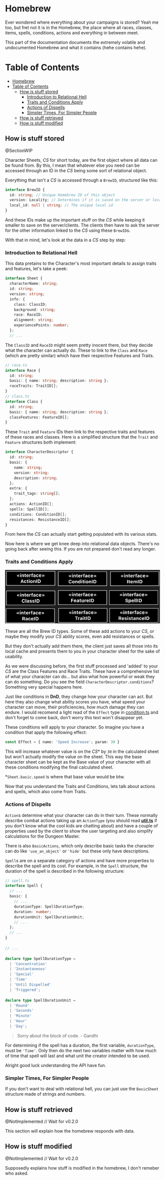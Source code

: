 # Homebrew

Ever wondered where everything about your campaigns is stored? Yeah me too, but
fret not it is in the Homebrew, the place where all races, classes, items,
spells, conditions, actions and everything in between meet.

This part of the documentation documents the extremely volatile and
undocumented Homebrew and what it contains (hehe contains hehe).

# Table of Contents

- [Homebrew](#homebrew)
- [Table of Contents](#table-of-contents)
  - [How is stuff stored](#how-is-stuff-stored)
    - [Introduction to Relational Hell](#introduction-to-relational-hell)
    - [Traits and Conditions Apply](#traits-and-conditions-apply)
    - [Actions of Dispells](#actions-of-dispells)
    - [Simpler Times, For Simpler People](#simpler-times-for-simpler-people)
  - [How is stuff retrieved](#how-is-stuff-retrieved)
  - [How is stuff modified](#how-is-stuff-modified)

## How is stuff stored

@SectionWIP

Character Sheets, _CS_ for short today, are the first object where all data can
be found from. By this, I mean that whatever else you need can be accessed
through an ID in the _CS_ being some sort of relational object.

Everything that isn't a _CS_ is accessed through a `BrewID`, structured like
this:

```typescript
interface BrewID {
  id: string; // Unique Homebrew ID of this object
  version: Locality; // Determines if it is saved on the server or locally
  local_id: null | string; // The unique local id
}
```

And these IDs make up the important stuff on the _CS_ while keeping it smaller
to save on the server/clients. The clients then have to ask the server for the
other information linked to the _CS_ using these `BrewID`s.

With that in mind, let's look at the data in a _CS_ step by step:

### Introduction to Relational Hell

This data pretains to the Character's most important details to assign traits
and features, let's take a peek:

```typescript
interface Sheet {
  characterName: string;
  id: string;
  version: string;
  info: {
    class: ClassID;
    background: string;
    race: RaceID;
    alignment: string;
    experiencePoints: number;
  };
  // ...
```

The `ClassID` and `RaceID` might seem pretty inocent there, but they decide
what the character can actually do. These to link to the `Class` and `Race`
(which are pretty similar) which have their respective Features and Traits.

```typescript
// race.ts
interface Race {
  id: string;
  basic: { name: string; description: string };
  raceTraits: TraitID[];
}
// class.ts
interface Class {
  id: string;
  basic: { name: string; description: string };
  classFeatures: FeatureID[];
}
```

These `Trait` and `Feature` IDs then link to the respective traits and features
of these races and classes. Here is a simplified structure that the `Trait` and
`Feature` structures both implement:

```typescript
interface CharacterDescriptor {
  id: string;
  basic: {
    name: string;
    version: string;
    description: string;
  };
  extra: {
    trait_tags: string[];
  };
  actions: ActionID[];
  spells: SpellID[];
  conditions: ConditionID[];
  resistances: ResistanceID[];
}
```

From here the _CS_ can actually start getting populated with its various
stats.

Now here is where we get knee deep into relational data objects. There's no
going back after seeing this. If you are not prepared don't read any longer.

### Traits and Conditions Apply

![](/docs/assets/BrewIDTypes.png)

These are all the Brew ID types. Some of these add actions to your _CS_, or
maybe they modify your _CS_ ability scores, even add resistances or spells.

But they don't actually add them there, the client just saves all those into
its local cache and presents them to you in your character sheet for the sake
of usability.

As we were discussing before, the first stuff processed and 'added' to your
_CS_ are the Class Features and Race Traits. These have a comprehensive list
of what your character can do... but also what how powerful or weak they can do
something. Do you see the field `CharacterDescriptor.conditions`? Something
very special happens here.

Just like conditions in **DnD**, they change how your character can act. But
here they also change what ability scores you have, what speed your character
can move, their proficiencies, how much damage they can endure. I would recomend
a light read of the `Effect` type in
[condition.ts](/src/sheets/fifthEdition/condition.ts) and don't forget to come
back, don't worry this text won't disappear yet.

These conditions will apply to your character. So imagine you have a condition
that apply the following effect:

```typescript
const Effect = { name: 'Speed Increase'; param: 30 }
```

This will increase whatever value is on the _CS_\* by `30` in the calculated
sheet but won't actually modify the value on the sheet. This way the base
character sheet can be kept as the Base value of your character with all these
conditions modifying the final calculated sheet.

\*`Sheet.basic.speed` is where that base value would be btw.

Now that you understand the Traits and Conditions, lets talk about actions and
spells, which also come from Traits.

### Actions of Dispells

`Action`s determine what your character can do in their turn. These normally
describe combat actions taking up an `ActionType` (you should read
[**util.ts**](/src/sheets/fifthEdition/util.ts) if you don't know what the cool
kids are chatting about) and have a couple of properties used by the client to
show the user targeting and also simplify calculations for the Dungeon Master.

There is also `BasicActions`, which only describe basic tasks the character can
do like `'use_an_object'` or `'hide'` but these only have descriptions.

`Spell`s are on a separate category of actions and have more properties to
describe the spell and its cost. For example, in the `Spell` structure, the
duration of the spell is described in the following structure:

```typescript
// spell.ts
interface Spell {
  // ...
  basic: {
    // ...
    durationType: SpellDurationType;
    duration: number;
    durationUnit: SpellDurationUnit;
    // ...
  };
  // ...
}

// ...

declare type SpellDurationType =
  | 'Concentration'
  | 'Instantaneous'
  | 'Special'
  | 'Time'
  | 'Until Dispelled'
  | 'Triggered';

declare type SpellDurationUnit =
  | 'Round'
  | 'Seconds'
  | 'Minute'
  | 'Hour'
  | 'Day';
```

> Sorry about the block of code. - Gandhi

For determining if the spell has a duration, the first variable,
`durationType`, must be `'Time'`. Only then do the next two variables matter
with how much of time that spell will last and what unit the creator intended
to be used.

Alright good luck understanding the API have fun.

### Simpler Times, For Simpler People

If you don't want to deal with relational hell, you can just use the
`BasicSheet` structure made of strings and numbers.

## How is stuff retrieved

@NotImplemented // Wait for v0.2.0

This section will explain how the homebrew responds with data.

## How is stuff modified

@NotImplemented // Wait for v0.2.0

Supposedly explains how stuff is modified in the homebrew, I don't remeber who
asked.
